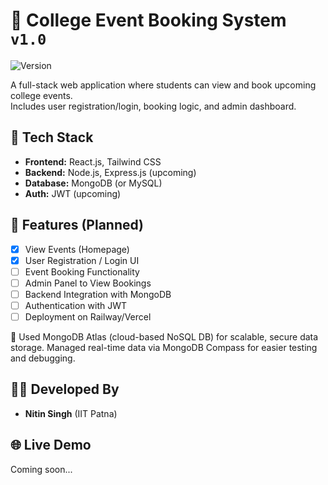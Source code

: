 # 🎫 College Event Booking System `v1.0`

![Version](https://img.shields.io/badge/version-1.0.0-blue.svg)

A full-stack web application where students can view and book upcoming college events.  
Includes user registration/login, booking logic, and admin dashboard.

## 🚀 Tech Stack
- **Frontend:** React.js, Tailwind CSS
- **Backend:** Node.js, Express.js (upcoming)
- **Database:** MongoDB (or MySQL)
- **Auth:** JWT (upcoming)

## 📌 Features (Planned)
- [x] View Events (Homepage)
- [x] User Registration / Login UI
- [ ] Event Booking Functionality
- [ ] Admin Panel to View Bookings
- [ ] Backend Integration with MongoDB
- [ ] Authentication with JWT
- [ ] Deployment on Railway/Vercel

📝 Used MongoDB Atlas (cloud-based NoSQL DB) for scalable, secure data storage. Managed real-time data via MongoDB Compass for easier testing and debugging.

## 🧑‍💻 Developed By
- **Nitin Singh** (IIT Patna)

## 🌐 Live Demo
Coming soon...


